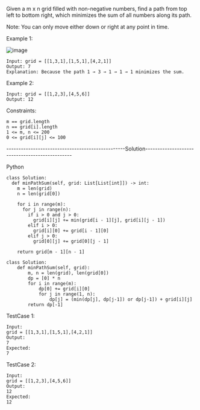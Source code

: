 Given a m x n grid filled with non-negative numbers, find a path from top left to bottom right, which minimizes the sum of all numbers along its path.

Note: You can only move either down or right at any point in time.

 

Example 1:

![image](https://user-images.githubusercontent.com/22728867/227977210-0ee1468e-63d1-462f-85b4-46d07b26bb12.png)

```
Input: grid = [[1,3,1],[1,5,1],[4,2,1]]
Output: 7
Explanation: Because the path 1 → 3 → 1 → 1 → 1 minimizes the sum.
```

Example 2:

```
Input: grid = [[1,2,3],[4,5,6]]
Output: 12
``` 

Constraints:
```
m == grid.length
n == grid[i].length
1 <= m, n <= 200
0 <= grid[i][j] <= 100
```


-------------------------------------------------Solution-----------------------------------------------

Python

```
class Solution:
  def minPathSum(self, grid: List[List[int]]) -> int:
    m = len(grid)
    n = len(grid[0])

    for i in range(m):
      for j in range(n):
        if i > 0 and j > 0:
          grid[i][j] += min(grid[i - 1][j], grid[i][j - 1])
        elif i > 0:
          grid[i][0] += grid[i - 1][0]
        elif j > 0:
          grid[0][j] += grid[0][j - 1]

    return grid[m - 1][n - 1]
```

```
class Solution:
    def minPathSum(self, grid):
        m, n = len(grid), len(grid[0])
        dp = [0] * n
        for i in range(m):
            dp[0] += grid[i][0]
            for j in range(1, n):
                dp[j] = (min(dp[j], dp[j-1]) or dp[j-1]) + grid[i][j]
        return dp[-1]
```

TestCase 1:
```
Input:
grid = [[1,3,1],[1,5,1],[4,2,1]]
Output:
7
Expected:
7
```

TestCase 2:
```
Input:
grid = [[1,2,3],[4,5,6]]
Output:
12
Expected:
12
```
